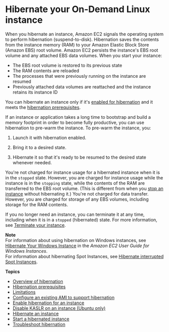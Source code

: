 # Hibernate your On\-Demand Linux instance<a name="Hibernate"></a>

When you hibernate an instance, Amazon EC2 signals the operating system to perform hibernation \(suspend\-to\-disk\)\. Hibernation saves the contents from the instance memory \(RAM\) to your Amazon Elastic Block Store \(Amazon EBS\) root volume\. Amazon EC2 persists the instance's EBS root volume and any attached EBS data volumes\. When you start your instance:
+ The EBS root volume is restored to its previous state
+ The RAM contents are reloaded
+ The processes that were previously running on the instance are resumed
+ Previously attached data volumes are reattached and the instance retains its instance ID

You can hibernate an instance only if it's [enabled for hibernation](enabling-hibernation.md) and it meets the [hibernation prerequisites](hibernating-prerequisites.md)\.

If an instance or application takes a long time to bootstrap and build a memory footprint in order to become fully productive, you can use hibernation to pre\-warm the instance\. To pre\-warm the instance, you:

1. Launch it with hibernation enabled\.

1. Bring it to a desired state\.

1. Hibernate it so that it's ready to be resumed to the desired state whenever needed\.

You're not charged for instance usage for a hibernated instance when it is in the `stopped` state\. However, you are charged for instance usage while the instance is in the `stopping` state, while the contents of the RAM are transferred to the EBS root volume\. \(This is different from when you [stop an instance](Stop_Start.md) without hibernating it\.\) You're not charged for data transfer\. However, you are charged for storage of any EBS volumes, including storage for the RAM contents\.

If you no longer need an instance, you can terminate it at any time, including when it is in a `stopped` \(hibernated\) state\. For more information, see [Terminate your instance](terminating-instances.md)\.

**Note**  
For information about using hibernation on Windows instances, see [Hibernate Your Windows Instance](https://docs.aws.amazon.com/AWSEC2/latest/WindowsGuide/Hibernate.html) in the *Amazon EC2 User Guide for Windows Instances*\.  
For information about hibernating Spot Instances, see [Hibernate interrupted Spot Instances](hibernate-spot-instances.md)\.

**Topics**
+ [Overview of hibernation](instance-hibernate-overview.md)
+ [Hibernation prerequisites](hibernating-prerequisites.md)
+ [Limitations](instance-hibernate-limitations.md)
+ [Configure an existing AMI to support hibernation](hibernation-enabled-AMI.md)
+ [Enable hibernation for an instance](enabling-hibernation.md)
+ [Disable KASLR on an instance \(Ubuntu only\)](hibernation-disable-kaslr.md)
+ [Hibernate an instance](hibernating-instances.md)
+ [Start a hibernated instance](hibernating-resuming.md)
+ [Troubleshoot hibernation](troubleshoot-instance-hibernate.md)